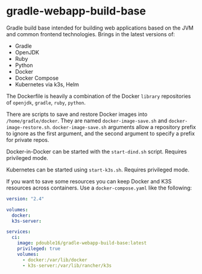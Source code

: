 # gradle-webapp-build-base

Gradle build base intended for building web applications based on the JVM and common frontend technologies. Brings in the latest versions of:

* Gradle
* OpenJDK
* Ruby
* Python
* Docker
* Docker Compose
* Kubernetes via k3s, Helm

The Dockerfile is heavily a combination of the Docker `library` repositories of `openjdk`, `gradle`, `ruby`, `python`.

There are scripts to save and restore Docker images into `/home/gradle/docker`. They are named `docker-image-save.sh` and `docker-image-restore.sh`. `docker-image-save.sh` arguments allow a repository prefix to ignore as the first argument, and the second argument to specify a prefix for private repos.

Docker-in-Docker can be started with the `start-dind.sh` script. Requires privileged mode.

Kubernetes can be started using `start-k3s.sh`. Requires privileged mode.

If you want to save some resources you can keep Docker and K3S resources across containers. Use a `docker-compose.yaml` like the following:

```yaml
version: "2.4"

volumes:
  docker:
  k3s-server:

services:
  ci:
    image: pdouble16/gradle-webapp-build-base:latest
    privileged: true
    volumes:
      - docker:/var/lib/docker
      - k3s-server:/var/lib/rancher/k3s
```
